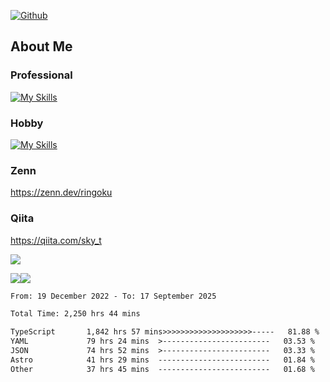 [![Github](https://img.shields.io/github/followers/skyt-a?label=Follow&style=social)](https://github.com/skyt-a)

## About Me
### Professional
[![My Skills](https://skillicons.dev/icons?i=react,ts,js,nodejs,java,graphql,firebase,githubactions&theme=light)](https://skillicons.dev)
### Hobby
[![My Skills](https://skillicons.dev/icons?i=unity,rust,py&theme=light)](https://skillicons.dev)

### Zenn
https://zenn.dev/ringoku
### Qiita
https://qiita.com/sky_t


![](https://github-profile-summary-cards.vercel.app/api/cards/profile-details?username=skyt-a&theme=default)

![](https://github-profile-summary-cards.vercel.app/api/cards/repos-per-language?username=skyt-a&theme=default)![](https://github-profile-summary-cards.vercel.app/api/cards/stats?username=RinGoku&theme=default)

<!--START_SECTION:waka-->

```txt
From: 19 December 2022 - To: 17 September 2025

Total Time: 2,250 hrs 44 mins

TypeScript       1,842 hrs 57 mins>>>>>>>>>>>>>>>>>>>>-----   81.88 %
YAML             79 hrs 24 mins  >------------------------   03.53 %
JSON             74 hrs 52 mins  >------------------------   03.33 %
Astro            41 hrs 29 mins  -------------------------   01.84 %
Other            37 hrs 45 mins  -------------------------   01.68 %
```

<!--END_SECTION:waka-->
